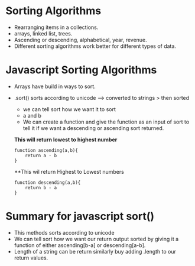 # Sorting Algorithms
- Rearranging items in a collections.
- arrays, linked list, trees.
- Ascending or descending, alphabetical, year, revenue.
- Different sorting algorithms work better for different types of data. 

# Javascript Sorting Algorithms
- Arrays have build in ways to sort.
- .sort() sorts according to unicode --> converted to strings > then sorted
    - we can tell sort how we want it to sort
    - a and b
    - We can create a function and give the function as an input of sort to tell it if we want a descending or ascending sort returned.
    
    **This will return lowest to highest number**
    ```
    function ascending(a,b){
        return a - b
    }
    ```

    **This wil return Highest to Lowest numbers
    ```
    function descending(a,b){
        return b - a
    }
    ```

# Summary for javascript sort()
- This methods sorts according to unicode
- We can tell sort how we want our return output sorted by giving it a function of either ascending[b-a] or descending[a-b].
- Length of a string can be return similarly buy adding .length to our return values.